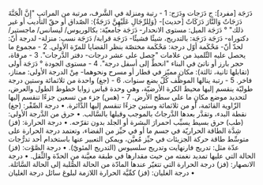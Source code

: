 ‌دَرَجَة [مفرد]: ج دَرَجات ودَرَج:
1 - رتبة ومنزلة في الشَّرف، مرتبة من المراتب "إِنَّ الْجَنَّةَ دَرَجَاتٌ وَالنَّارَ دَرَكَاتٌ [حديث]- {وَلِلرِّجَالِ عَلَيْهِنَّ ‌دَرَجَةٌ}: الصّداق أو حقّ التأديب أو غير ذلك" ° ‌دَرَجَة الميل: مستوى الانحدار- ‌دَرَجَة جامعيّة: بكالوريوس/ ليسانس/ ماجستير/ دكتوراه- ‌دَرَجَة ‌دَرَجَة: بالتدريج، شيئًا فشيئًا- ‌دَرَجَة قرابة/ ‌دَرَجَة نسب: منزلة- لدرجة أنّ: لحدّ أنّ- مَحْكَمة أوّل ‌درجة: مَحْكَمة مختصّة بنظر القضايا للمرّة الأولى.
2 - مجموع ما يحصل عليه التِّلميذ من علامات "حصل على عشر درجات- دفتر الدَّرجات".
3 - مرقاة، حجر بارز أو ناتئ في البناء "انحطَّ إلى أسفل ‌درجة".
4 - مستوى الجودة ° ‌دَرَجَة أولى (تقابلها ثانية، ثالثة): مكان مميّز في قطار أو مسرح ونحوهما- مِنْ الدرجة الأولى: ممتاز، فاخر.
5 - رتبة ينالها الموظَّف كُلّ بضع سنوات.
6 - (جغ) واحدة من ثلاثمائة وستين ‌درجة طوليّة ينقسم إليها محيط الكرة الأرضيّة، وهي وحدة قياس زوايا خطوط الطول والعرض، لتحديد موضع مكانٍ ما على سطح الأرض.
7 - (هس) جزء من تسعين جزءًا تنقسم إليها الزّاوية القائمة، أو من ثلاثمائة وستين جزءًا تنقسم إليها الدَّائرة.
• ‌درجة الصِّفْر: (جغ) نقطة البدء، وتقدَّر بعدها الدَّرجاتُ بالموجب وقبلها بالسَّالب.
• حرق من الدَّرجة الأولى: (طب) حرق بسيط يسبِّب احمرارَ البشرة أو الجلد بدون تقرّحه.
• ‌درجة الحرارة: (فز) شِدَّة الطاقة الحراريّة في جسم ما أو في حيِّز من الفضاء، وتعتمد ‌درجة الحرارة على متوسِّط طاقة حركة الجزيئات في حيِّز مُعيَّن، ويمكن التعبير عنها باستخدام أحد تدرُّجات عدّة مثل: تدريج فارنهايت وتدريج سلسيوس (التدريج المئويّ).
• ‌درجة الصَّوْت: (فز) الحالة التي عليها تمديد نغمته من حيث مقدارها في طبقة معيَّنة من الحدّة والثِّقل.
• ‌درجة الانصهار: (فز) ‌درجة الحرارة التي تتغيّر عندها المادّة من الحالة الصُّلبة إلى الحالة السَّائلة.
• ‌درجة الغليان: (فز) كمِّيَّة الحرارة اللازمة لبلوغ سائل ‌درجة الغليان